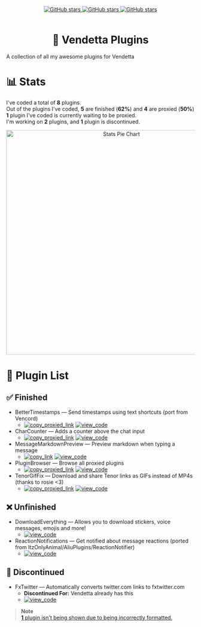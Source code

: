 <div align="center">
	<a href="https://github.com/Gabe616/VendettaPlugins/stargazers">
		<img alt="GitHub stars" src="https://img.shields.io/github/stars/Gabe616/VendettaPlugins?style=for-the-badge&color=BBDEFB&labelColor=263238">
	</a>
	<a href="https://github.com/Gabe616/VendettaPlugins/issues">
		<img alt="GitHub stars" src="https://img.shields.io/github/issues/Gabe616/VendettaPlugins?style=for-the-badge&color=BBDEFB&labelColor=263238">
	</a>
	<a href="https://github.com/Gabe616/VendettaPlugins/pulls">
		<img alt="GitHub stars" src="https://img.shields.io/github/issues-pr/Gabe616/VendettaPlugins?style=for-the-badge&color=BBDEFB&labelColor=263238">
	</a>
</div>
<br/>
<div align="center">
	<h1>🌙 Vendetta Plugins</h1>
</div>

A collection of all my awesome plugins for Vendetta

# 📊 Stats

I've coded a total of **8** plugins.  
Out of the plugins I've coded, **5** are finished (**62%**) and **4** are proxied (**50%**)  
**1** plugin I've coded is currently waiting to be proxied.  
I'm working on **2** plugins, and **1** plugin is discontinued.

<div align="center">
	<img alt="Stats Pie Chart" src="https://quickchart.io/chart?c=%7B%22type%22%3A%22doughnut%22%2C%22data%22%3A%7B%22labels%22%3A%5B%22Proxied%22%2C%22Unproxied%22%2C%22Unfinished%22%2C%22Discontinued%22%5D%2C%22datasets%22%3A%5B%7B%22data%22%3A%5B4%2C1%2C2%2C1%5D%2C%22backgroundColor%22%3A%5B%22%2300BCD4%22%2C%22%238BC34A%22%2C%22%23F44336%22%2C%22%239E9E9E%22%5D%2C%22datalabels%22%3A%7B%22labels%22%3A%7B%22index%22%3A%7B%22color%22%3A%22%23FFF%22%2C%22font%22%3A%7B%22size%22%3A18%7D%2C%22align%22%3A%22end%22%2C%22anchor%22%3A%22end%22%2C%22formatter%22%3A(_%2C%20ctx)%20%3D%3E%20ctx.chart.data.labels%5Bctx.dataIndex%5D%7D%2C%22name%22%3A%7B%22color%22%3A%22%23222%22%2C%22backgroundColor%22%3A%22%23FFF%22%2C%22borderRadius%22%3A4%2C%22offset%22%3A0%2C%22padding%22%3A2%2C%22font%22%3A%7B%22size%22%3A16%7D%2C%22align%22%3A%22top%22%2C%22formatter%22%3A(val)%20%3D%3E%20%60%24%7BMath.floor((val%20%2F%208)%20*%20100)%7D%25%60%7D%2C%22value%22%3A%7B%22color%22%3A%22%23FFF%22%2C%22font%22%3A%7B%22size%22%3A16%7D%2C%22padding%22%3A0%2C%22align%22%3A%22bottom%22%7D%7D%7D%7D%5D%7D%2C%22options%22%3A%7B%22legend%22%3A%7B%22display%22%3Afalse%7D%2C%22layout%22%3A%7B%22padding%22%3A%7B%22top%22%3A30%2C%22bottom%22%3A30%7D%7D%2C%22plugins%22%3A%7B%22datalabels%22%3A%7B%22display%22%3Atrue%7D%2C%22doughnutlabel%22%3A%7B%22color%22%3A%22%23FFF%22%2C%22labels%22%3A%5B%7B%22text%22%3A8%2C%22font%22%3A%7B%22size%22%3A20%2C%22weight%22%3A%22bold%22%7D%7D%2C%7B%22text%22%3A%22plugins%22%7D%5D%7D%7D%7D%7D" width=600 />
</div>

# 📃 Plugin List

## ✅ Finished

- BetterTimestamps — Send timestamps using text shortcuts (port from Vencord)
	- [<img alt="copy_proxied_link" src="https://img.shields.io/badge/copy_proxied_link-263238?style=for-the-badge" />](https://vd-plugins.github.io/proxy/gabe616.github.io/VendettaPlugins/better-timestamps) [<img alt="view_code" src="https://img.shields.io/badge/view_code-263238?style=for-the-badge" />](https://github.com/Gabe616/VendettaPlugins/tree/main/plugins/better-timestamps)
- CharCounter — Adds a counter above the chat input
	- [<img alt="copy_proxied_link" src="https://img.shields.io/badge/copy_proxied_link-263238?style=for-the-badge" />](https://vd-plugins.github.io/proxy/gabe616.github.io/VendettaPlugins/char-counter) [<img alt="view_code" src="https://img.shields.io/badge/view_code-263238?style=for-the-badge" />](https://github.com/Gabe616/VendettaPlugins/tree/main/plugins/char-counter)
- MessageMarkdownPreview — Preview markdown when typing a message
	- [<img alt="copy_link" src="https://img.shields.io/badge/copy_link-263238?style=for-the-badge" />](https://gabe616.github.io/VendettaPlugins/message-markdown-preview) [<img alt="view_code" src="https://img.shields.io/badge/view_code-263238?style=for-the-badge" />](https://github.com/Gabe616/VendettaPlugins/tree/main/plugins/message-markdown-preview)
- PluginBrowser — Browse all proxied plugins
	- [<img alt="copy_proxied_link" src="https://img.shields.io/badge/copy_proxied_link-263238?style=for-the-badge" />](https://vd-plugins.github.io/proxy/gabe616.github.io/VendettaPlugins/plugin-browser) [<img alt="view_code" src="https://img.shields.io/badge/view_code-263238?style=for-the-badge" />](https://github.com/Gabe616/VendettaPlugins/tree/main/plugins/plugin-browser)
- TenorGifFix — Download and share Tenor links as GIFs instead of MP4s (thanks to rosie <3)
	- [<img alt="copy_proxied_link" src="https://img.shields.io/badge/copy_proxied_link-263238?style=for-the-badge" />](https://vd-plugins.github.io/proxy/gabe616.github.io/VendettaPlugins/tenor-gif-fix) [<img alt="view_code" src="https://img.shields.io/badge/view_code-263238?style=for-the-badge" />](https://github.com/Gabe616/VendettaPlugins/tree/main/plugins/tenor-gif-fix)

## ❌ Unfinished

- DownloadEverything — Allows you to download stickers, voice messages, emojis and more!
	- [<img alt="view_code" src="https://img.shields.io/badge/view_code-263238?style=for-the-badge" />](https://github.com/Gabe616/VendettaPlugins/tree/main/plugins/download-everything)
- ReactionNotifications — Get notified about message reactions (ported from ItzOnlyAnimal/AliuPlugins/ReactionNotifier)
	- [<img alt="view_code" src="https://img.shields.io/badge/view_code-263238?style=for-the-badge" />](https://github.com/Gabe616/VendettaPlugins/tree/main/plugins/reaction-notifications)

## 🎫 Discontinued

- FxTwitter — Automatically converts twitter.com links to fxtwitter.com
	- **Discontinued For:** Vendetta already has this
	- [<img alt="view_code" src="https://img.shields.io/badge/view_code-263238?style=for-the-badge" />](https://github.com/Gabe616/VendettaPlugins/tree/main/plugins/fxtwitter)

> **Note**  
> [**1** plugin isn't being shown due to being incorrectly formatted.](## "cloud-sync — no status.toml")